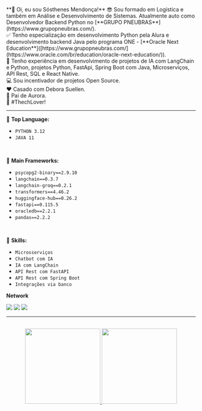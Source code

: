 
<div>
   **👋  Oi, eu sou Sósthenes Mendonça!**
  😎 Sou formado em Logística e também em Análise e Desenvolvimento de Sistemas. Atualmente auto como Desenvolvedor Backend Python no [**GRUPO PNEUBRAS**](https://www.grupopneubras.com/).</br>
  ✅ Tenho especialização em desenvolvimento Python pela Alura e desenvolvimento backend Java pelo programa ONE - [**Oracle Next Education**]([https://www.grupopneubras.com/](https://www.oracle.com/br/education/oracle-next-education/)).</br>
  💼 Tenho experiência em desenvolvimento de projetos de IA com LangChain e Python, projetos Python, FastApi, Spring Boot com Java, Microserviços, API Rest, SQL e React Native.</br>
  💻 Sou incentivador de projetos Open Source.</br>
  ❤️ Casado com Debora Suellen.</br>
  🐶 Pai de Aurora.</br>
  💙 #ThechLover!</br>
</div>



---

:pushpin: **Top Language:**
* `PYTHON 3.12`
* `JAVA 11 `

</br>

:pushpin: **Main Frameworks:**
* `psycopg2-binary==2.9.10`
* `langchain==0.3.7`
* `langchain-groq==0.2.1`
* `transformers==4.46.2`
* `huggingface-hub==0.26.2`
* `fastapi==0.115.5`
* `oracledb==2.2.1` 
* `pandas==2.2.2` 

</br>

:pushpin: **Skills:**
* `Microsserviços`
* `Chatbot com IA`
* `IA com LangChain`
* `API Rest com FastAPI`
* `API Rest com Spring Boot`
* `Integrações via banco`

**Network**
   
<a href="https://www.linkedin.com/in/sosthenes-mendonca" target="_blank"><img src="https://img.shields.io/badge/-LinkedIn-%230077B5?style=for-the-badge&logo=linkedin&logoColor=white" target="_blank"></a>
<a href = "sosthenesms@gmail.com"><img src="https://img.shields.io/badge/-Gmail-red?style=for-the-badge&logo=gmail&logoColor=white" target="_blank"></a>
<a href = "sosthenesms@yahoo.com.br"><img src="https://img.shields.io/badge/-Yahoo-purple?style=for-the-badge&logo=Yahoo&logoColor=white" target="_blank"></a>
  
---

</br>
<div align="center">
  <a href="https://github.com/SosthenesMS">
  <img height="200em" src="https://github-readme-stats.vercel.app/api?username=SosthenesMS&show_icons=true&theme=dark&include_all_commits=true&count_private=true"/>
  <img height="200em" src="https://github-readme-stats.vercel.app/api/top-langs/?username=SosthenesMS&layout=compact&langs_count=7&theme=dark"/>
</div>

<!--
[![Anurag's GitHub stats](https://github-readme-stats.vercel.app/api?username=SosthenesMS&show_icons=true&count_private=true&theme=tokyonight)](https://github.com/anuraghazra/github-readme-stats)
[![Top Langs](https://github-readme-stats.vercel.app/api/top-langs/?username=SosthenesMS&layout=compact&theme=tokyonight&count_private=true)](https://github.com/anuraghazra/github-readme-stats)

-->

